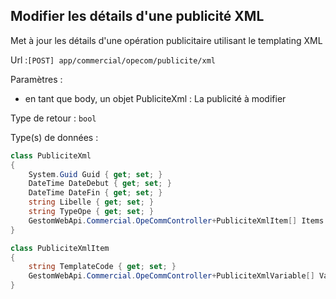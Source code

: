 ## <span id='editerpubxml'>Modifier les détails d'une publicité XML</span>

Met à jour les détails d'une opération publicitaire utilisant le templating XML

Url :`[POST] app/commercial/opecom/publicite/xml`

Paramètres : 

- en tant que body, un objet PubliciteXml : La publicité à modifier

Type de retour : `bool`

Type(s) de données :

```csharp
class PubliciteXml
{
	System.Guid Guid { get; set; }
	DateTime DateDebut { get; set; }
	DateTime DateFin { get; set; }
	string Libelle { get; set; }
	string TypeOpe { get; set; }
	GestomWebApi.Commercial.OpeCommController+PubliciteXmlItem[] Items { get; set; }
}

class PubliciteXmlItem
{
	string TemplateCode { get; set; }
	GestomWebApi.Commercial.OpeCommController+PubliciteXmlVariable[] Variables { get; set; }
}

```

